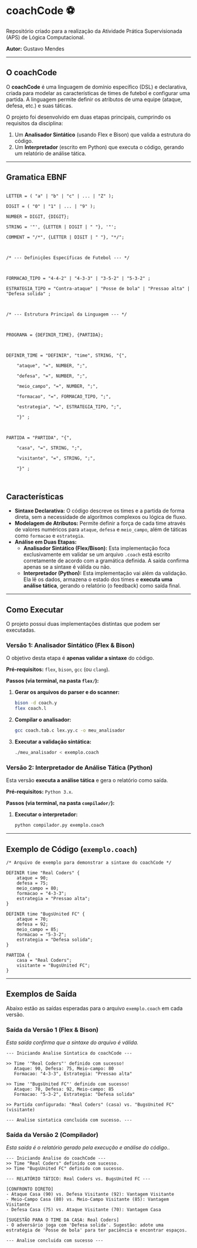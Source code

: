# coachCode ⚽
Repositório criado para a realização da Atividade Prática Supervisionada (APS) de Lógica Computacional.

**Autor:** Gustavo Mendes

---

## O coachCode
O **coachCode** é uma linguagem de domínio específico (DSL) e declarativa, criada para modelar as características de times de futebol e configurar uma partida. A linguagem permite definir os atributos de uma equipe (ataque, defesa, etc.) e suas táticas.

O projeto foi desenvolvido em duas etapas principais, cumprindo os requisitos da disciplina:
1.  Um **Analisador Sintático** (usando Flex e Bison) que valida a estrutura do código.
2.  Um **Interpretador** (escrito em Python) que executa o código, gerando um relatório de análise tática.

---
## Gramatica EBNF



```

LETTER = ( "a" | "b" | "c" | ... | "Z" );

DIGIT = ( "0" | "1" | ... | "9" );

NUMBER = DIGIT, {DIGIT};

STRING = '"', {LETTER | DIGIT | " "}, '"';

COMMENT = "/*", {LETTER | DIGIT | " "}, "*/";



/* --- Definições Específicas de Futebol --- */



FORMACAO_TIPO = "4-4-2" | "4-3-3" | "3-5-2" | "5-3-2" ;

ESTRATEGIA_TIPO = "Contra-ataque" | "Posse de bola" | "Pressao alta" | "Defesa solida" ;



/* --- Estrutura Principal da Linguagem --- */



PROGRAMA = {DEFINIR_TIME}, {PARTIDA};



DEFINIR_TIME = "DEFINIR", "time", STRING, "{", 

    "ataque", "=", NUMBER, ";",

    "defesa", "=", NUMBER, ";",

    "meio_campo", "=", NUMBER, ";",

    "formacao", "=", FORMACAO_TIPO, ";",

    "estrategia", "=", ESTRATEGIA_TIPO, ";",

    "}" ;



PARTIDA = "PARTIDA", "{",

    "casa", "=", STRING, ";",

    "visitante", "=", STRING, ";",

    "}" ;



```

## Características
* **Sintaxe Declarativa:** O código descreve os times e a partida de forma direta, sem a necessidade de algoritmos complexos ou lógica de fluxo.
* **Modelagem de Atributos:** Permite definir a força de cada time através de valores numéricos para `ataque`, `defesa` e `meio_campo`, além de táticas como `formacao` e `estrategia`.
* **Análise em Duas Etapas:**
    * **Analisador Sintático (Flex/Bison):** Esta implementação foca exclusivamente em validar se um arquivo `.coach` está escrito corretamente de acordo com a gramática definida. A saída confirma apenas se a sintaxe é válida ou não.
    * **Interpretador (Python):** Esta implementação vai além da validação. Ela lê os dados, armazena o estado dos times e **executa uma análise tática**, gerando o relatório (o feedback) como saída final.

---

## Como Executar
O projeto possui duas implementações distintas que podem ser executadas.

### Versão 1: Analisador Sintático (Flex & Bison)
O objetivo desta etapa é **apenas validar a sintaxe** do código.

**Pré-requisitos:** `flex`, `bison`, `gcc` (ou `clang`).

**Passos (via terminal, na pasta `flex/`):**
1.  **Gerar os arquivos do parser e do scanner:**
    ```bash
    bison -d coach.y
    flex coach.l
    ```
2.  **Compilar o analisador:**
    ```bash
    gcc coach.tab.c lex.yy.c -o meu_analisador
    ```
3.  **Executar a validação sintática:**
    ```bash
    ./meu_analisador < exemplo.coach
    ```

### Versão 2: Interpretador de Análise Tática (Python)
Esta versão **executa a análise tática** e gera o relatório como saída.

**Pré-requisitos:** `Python 3.x`.

**Passos (via terminal, na pasta `compilador/`):**
1.  **Executar o interpretador:**
    ```bash
    python compilador.py exemplo.coach
    ```

---

## Exemplo de Código (`exemplo.coach`)
```coach
/* Arquivo de exemplo para demonstrar a sintaxe do coachCode */

DEFINIR time "Real Coders" {
    ataque = 90;
    defesa = 75;
    meio_campo = 80;
    formacao = "4-3-3";
    estrategia = "Pressao alta";
}

DEFINIR time "BugsUnited FC" {
    ataque = 70;
    defesa = 92;
    meio_campo = 85;
    formacao = "5-3-2";
    estrategia = "Defesa solida";
}

PARTIDA {
    casa = "Real Coders";
    visitante = "BugsUnited FC";
}
```
---

## Exemplos de Saída
Abaixo estão as saídas esperadas para o arquivo `exemplo.coach` em cada versão.

### Saída da Versão 1 (Flex & Bison)
*Esta saída confirma que a sintaxe do arquivo é válida.*
```text
--- Iniciando Analise Sintatica do coachCode ---

>> Time '"Real Coders"' definido com sucesso!
   Ataque: 90, Defesa: 75, Meio-campo: 80
   Formacao: "4-3-3", Estrategia: "Pressao alta"

>> Time '"BugsUnited FC"' definido com sucesso!
   Ataque: 70, Defesa: 92, Meio-campo: 85
   Formacao: "5-3-2", Estrategia: "Defesa solida"

>> Partida configurada: "Real Coders" (casa) vs. "BugsUnited FC" (visitante)

--- Analise sintatica concluida com sucesso. ---
```

### Saída da Versão 2 (Compilador)
*Esta saída é o relatório gerado pela execução e análise do código..*
```text
--- Iniciando Analise do coachCode ---
>> Time "Real Coders" definido com sucesso.
>> Time "BugsUnited FC" definido com sucesso.

--- RELATÓRIO TÁTICO: Real Coders vs. BugsUnited FC ---

[CONFRONTO DIRETO]
- Ataque Casa (90) vs. Defesa Visitante (92): Vantagem Visitante
- Meio-Campo Casa (80) vs. Meio-Campo Visitante (85): Vantagem Visitante
- Defesa Casa (75) vs. Ataque Visitante (70): Vantagem Casa

[SUGESTÃO PARA O TIME DA CASA: Real Coders]
- O adversário joga com 'Defesa solida'. Sugestão: adote uma estratégia de 'Posse de bola' para ter paciência e encontrar espaços.

--- Analise concluida com sucesso ---
```
